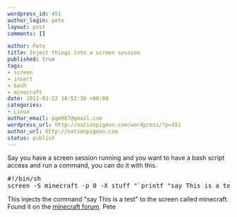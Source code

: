 ```yaml
--- 
wordpress_id: 451
author_login: pete
layout: post
comments: []

author: Pete
title: Inject things into a screen session
published: true
tags: 
- screen
- insert
- bash
- minecraft
date: 2011-01-22 18:52:36 +00:00
categories: 
- Linux
author_email: pgm987@gmail.com
wordpress_url: http://nationpigeon.com/wordpress/?p=451
author_url: http://nationpigeon.com
status: publish
---
```

Say you have a screen session running and you want to have a bash script access and run a command, you can do it with this.
<pre>#!/bin/sh
screen -S minecraft -p 0 -X stuff "`printf "say This is a test.\r"`";
</pre>
This injects the command "say This is a test" to the screen called minecraft.
Found it on the <a href="http://www.minecraftforum.net/viewtopic.php?f=10&amp;t=150374&amp;sid=2330073be475e4b36bf135c3d173e830" target="_BLANK">minecraft forum</a>.
Pete
